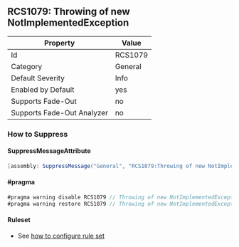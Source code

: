 ## RCS1079: Throwing of new NotImplementedException

Property | Value
--- | --- 
Id | RCS1079
Category | General
Default Severity | Info
Enabled by Default | yes
Supports Fade-Out | no
Supports Fade-Out Analyzer | no

### How to Suppress

#### SuppressMessageAttribute

```csharp
[assembly: SuppressMessage("General", "RCS1079:Throwing of new NotImplementedException.", Justification = "<Pending>")]
```

#### \#pragma

```csharp
#pragma warning disable RCS1079 // Throwing of new NotImplementedException.
#pragma warning restore RCS1079 // Throwing of new NotImplementedException.
```

#### Ruleset

* See [how to configure rule set](../HowToConfigureAnalyzers.md)
